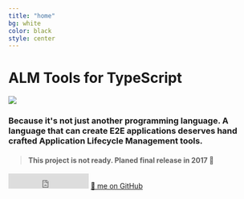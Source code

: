 ```yaml
---
title: "home"
bg: white
color: black
style: center
---
```


# ALM Tools for TypeScript

<img src="https://raw.githubusercontent.com/alm-tools/alm/master/resources/icon.png"/>

### Because it's not just another programming language. A language that can create E2E applications deserves hand crafted Application Lifecycle Management tools.

> #### This project is not ready. Planed final release in 2017 🌹


<iframe src="https://ghbtns.com/github-btn.html?user=alm-tools&repo=alm&type=star&count=true&size=large" frameborder="0" scrolling="0" width="160px" height="30px"></iframe>

<span id="forkongithub">
  <a href="{{ site.source_link }}" class="bg-blue">
    🌟 me on GitHub
  </a>
</span>
